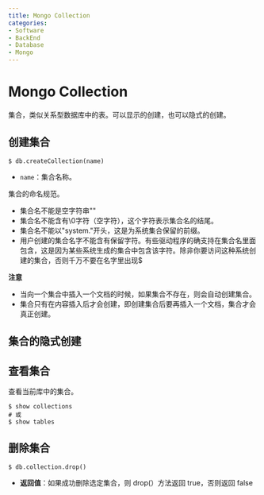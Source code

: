 ```yaml
---
title: Mongo Collection
categories:
- Software
- BackEnd
- Database
- Mongo
---
```

# Mongo Collection

集合，类似关系型数据库中的表。可以显示的创建，也可以隐式的创建。

## 创建集合

```shell
$ db.createCollection(name)
```

- `name`：集合名称。

集合的命名规范。

- 集合名不能是空字符串""
- 集合名不能含有\0字符（空字符），这个字符表示集合名的结尾。
- 集合名不能以"system."开头，这是为系统集合保留的前缀。 
- 用户创建的集合名字不能含有保留字符。有些驱动程序的确支持在集合名里面包含，这是因为某些系统生成的集合中包含该字符。除非你要访问这种系统创建的集合，否则千万不要在名字里出现$

**注意**

- 当向一个集合中插入一个文档的时候，如果集合不存在，则会自动创建集合。
- 集合只有在内容插入后才会创建，即创建集合后要再插入一个文档，集合才会真正创建。

## 集合的隐式创建

## 查看集合

查看当前库中的集合。

```shell
$ show collections
# 或
$ show tables
```

## 删除集合

```shell
$ db.collection.drop()
```

- **返回值**：如果成功删除选定集合，则 drop(）方法返回 true，否则返回 false